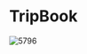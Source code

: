 # TripBook

![5796](https://github.com/user-attachments/assets/00d15105-843a-4d75-8e86-d3a492ca158e)

